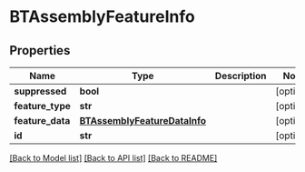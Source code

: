 # BTAssemblyFeatureInfo

## Properties
Name | Type | Description | Notes
------------ | ------------- | ------------- | -------------
**suppressed** | **bool** |  | [optional] 
**feature_type** | **str** |  | [optional] 
**feature_data** | [**BTAssemblyFeatureDataInfo**](BTAssemblyFeatureDataInfo.md) |  | [optional] 
**id** | **str** |  | [optional] 

[[Back to Model list]](../README.md#documentation-for-models) [[Back to API list]](../README.md#documentation-for-api-endpoints) [[Back to README]](../README.md)


